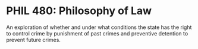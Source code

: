 # PHIL 480: Philosophy of Law

An exploration of whether and under what conditions the state has the right to control crime by punishment of past crimes and preventive detention to prevent future crimes.